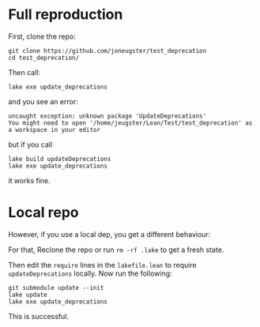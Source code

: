 # Full reproduction

First, clone the repo:

```
git clone https://github.com/joneugster/test_deprecation
cd test_deprecation/
```

Then call:

```
lake exe update_deprecations
```

and you see an error:

```
uncaught exception: unknown package 'UpdateDeprecations'
You might need to open '/home/jeugster/Lean/Test/test_deprecation' as a workspace in your editor
```

but if you call

```
lake build updateDeprecations
lake exe update_deprecations
```

it works fine.


# Local repo

However, if you use a local dep, you get a different behaviour:

For that, Reclone the repo or run `rm -rf .lake` to get a fresh state.

Then edit the `require` lines in the `lakefile.lean` to
require `updateDeprecations` locally. Now run the following:

```
git submodule update --init
lake update
lake exe update_deprecations
```

This is successful.
